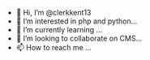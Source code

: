 - 👋 Hi, I’m @clerkkent13
- 👀 I’m interested in php and python...
- 🌱 I’m currently learning ...
- 💞️ I’m looking to collaborate on CMS...
- 📫 How to reach me ...

<!---
clerkkent13/clerkkent13 is a ✨ special ✨ repository because its `README.md` (this file) appears on your GitHub profile.
You can click the Preview link to take a look at your changes.
--->
